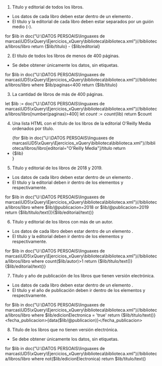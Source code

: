 1. Título y editorial de todos los libros.
* Los datos de cada libro deben estar dentro de un elemento <libro>.
* El título y la editorial de cada libro deben estar separados por un guión medio (-).

for $lib in doc("U:\DATOS PERSOAIS\linguaxes de marcas\UD5\xQuery\Ejercicios_xQuery\biblioteca\biblioteca.xml")//biblioteca/libros/libro
return <libro>{$lib/titulo} - {$lib/editorial}</libro>

2. El título de todos los libros de menos de 400 páginas.
* Se debe obtener únicamente los datos, sin etiquetas.

for $lib in doc("U:\DATOS PERSOAIS\linguaxes de marcas\UD5\xQuery\Ejercicios_xQuery\biblioteca\biblioteca.xml")//biblioteca/libros/libro
where $lib/paginas<400
return <libro>{$lib/titulo}</libro>


3. La cantidad de libros de más de 400 páginas.

let $lib := doc("U:\DATOS PERSOAIS\linguaxes de marcas\UD5\xQuery\Ejercicios_xQuery\biblioteca\biblioteca.xml")//biblioteca/libros/libro[number(paginas)>400]
let $count := count($lib)
return $count


4. Una lista HTML con el título de los libros de la editorial O'Reilly Media ordenados por título.

<html><body><ul>{for $lib in doc("U:\DATOS PERSOAIS\linguaxes de marcas\UD5\xQuery\Ejercicios_xQuery\biblioteca\biblioteca.xml")//biblioteca/libros/libro[editorial="O'Reilly Media"]/titulo
return  <li>{$lib}</li>}</ul></body></html>

5. Título y editorial de los libros de 2018 y 2019.
* Los datos de cada libro deben estar dentro de un elemento <libro>.
* El título y la editorial deben ir dentro de los elementos <titulo> y <editorial> respectivamente.

 for $lib in doc("U:\DATOS PERSOAIS\linguaxes de marcas\UD5\xQuery\Ejercicios_xQuery\biblioteca\biblioteca.xml")//biblioteca/libros/libro
 where $lib/@publicacion=2018 or $lib/@publicacion=2019
 return <libro><titulo>{$lib/titulo/text()}</titulo><editorial>{$lib/editorial/text()}</editorial></libro> 


6. Título y editorial de los libros con más de un autor.
* Los datos de cada libro deben estar dentro de un elemento <libro>.
* El título y la editorial deben ir dentro de los elementos <titulo> y <editorial> respectivamente.

 for $lib in doc("U:\DATOS PERSOAIS\linguaxes de marcas\UD5\xQuery\Ejercicios_xQuery\biblioteca\biblioteca.xml")//biblioteca/libros/libro
 where count($lib/autor)>1
 return <libro><titulo>{$lib/titulo/text()}</titulo><editorial>{$lib/editorial/text()}</editorial></libro> 
 

7. Título y año de publicación de los libros que tienen versión electrónica.
* Los datos de cada libro deben estar dentro de un elemento <libro>.
* El título y el año de publicación deben ir dentro de los elementos <titulo> y <fecha-publicacion> respectivamente.

 for $lib in doc("U:\DATOS PERSOAIS\linguaxes de marcas\UD5\xQuery\Ejercicios_xQuery\biblioteca\biblioteca.xml")//biblioteca/libros/libro
 where $lib/edicionElectronica = 'true'
 return <libro><titulo>{$lib/titulo/text()}</titulo><fecha_publicacion>{data($lib/@publicacion)}</fecha_publicacion></libro> 


8. Título de los libros que no tienen versión electrónica.
* Se debe obtener únicamente los datos, sin etiquetas.

 for $lib in doc("U:\DATOS PERSOAIS\linguaxes de marcas\UD5\xQuery\Ejercicios_xQuery\biblioteca\biblioteca.xml")//biblioteca/libros/libro
 where not($lib/edicionElectronica) 
 return $lib/titulo/text()
